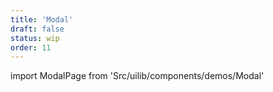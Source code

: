 ```yaml
---
title: 'Modal'
draft: false
status: wip
order: 11
---
```


<!--
  ATTENTION: This file is auto generated by using "makeDemosFactory".
  Do not change the content!
-->

import ModalPage from 'Src/uilib/components/demos/Modal'

<ModalPage />

